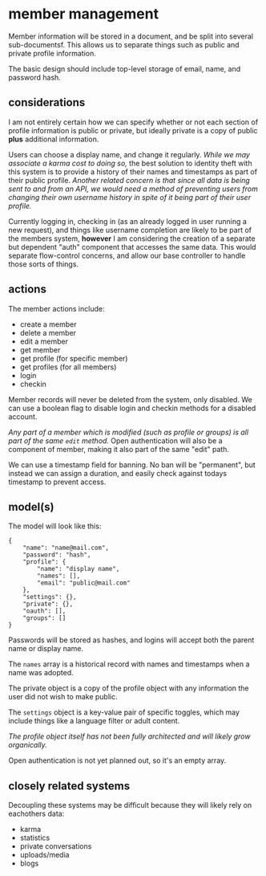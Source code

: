
# member management

Member information will be stored in a document, and be split into several sub-documentsf.  This allows us to separate things such as public and private profile information.

The basic design should include top-level storage of email, name, and password hash.


## considerations

I am not entirely certain how we can specify whether or not each section of profile information is public or private, but ideally private is a copy of public **plus** additional information.

Users can choose a display name, and change it regularly.  _While we may associate a karma cost to doing so,_ the best solution to identity theft with this system is to provide a history of their names and timestamps as part of their public profile.  _Another related concern is that since all data is being sent to and from an API, we would need a method of preventing users from changing their own username history in spite of it being part of their user profile._

Currently logging in, checking in (as an already logged in user running a new request), and things like username completion are likely to be part of the members system, **however** I am considering the creation of a separate but dependent "auth" component that accesses the same data.  This would separate flow-control concerns, and allow our base controller to handle those sorts of things.


## actions

The member actions include:

- create a member
- delete a member
- edit a member
- get member
- get profile (for specific member)
- get profiles (for all members)
- login
- checkin

Member records will never be deleted from the system, only disabled.  We can use a boolean flag to disable login and checkin methods for a disabled account.

_Any part of a member which is modified (such as profile or groups) is all part of the same `edit` method._  Open authentication will also be a component of member, making it also part of the same "edit" path.

We can use a timestamp field for banning.  No ban will be "permanent", but instead we can assign a duration, and easily check against todays timestamp to prevent access.


## model(s)

The model will look like this:

    {
        "name": "name@mail.com",
        "password": "hash",
        "profile": {
            "name": "display name",
            "names": [],
            "email": "public@mail.com"
        },
        "settings": {},
        "private": {},
        "oauth": [],
        "groups": []
    }

Passwords will be stored as hashes, and logins will accept both the parent name or display name.

The `names` array is a historical record with names and timestamps when a name was adopted.

The private object is a copy of the profile object with any information the user did not wish to make public.

The `settings` object is a key-value pair of specific toggles, which may include things like a language filter or adult content.

_The profile object itself has not been fully architected and will likely grow organically._

Open authentication is not yet planned out, so it's an empty array.


## closely related systems

Decoupling these systems may be difficult because they will likely rely on eachothers data:

- karma
- statistics
- private conversations
- uploads/media
- blogs
